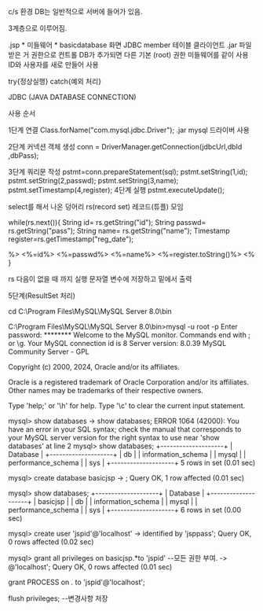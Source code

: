 c/s 환경
DB는 일반적으로 서버에 들어가 있음.

3계층으로 이루어짐.

.jsp            * 미들웨어 *                        basicdatabase
화면             JDBC                               member 테이블
클라이언트       .jar 파일 받은 거                  권한으로 컨트롤
                DB가 추가되면 다른                 기본 (root) 권한
                미들웨어를 같이 사용            ID와 사용자를 새로 만들어 사용


try{정상실행}
catch{예외 처리}

JDBC (JAVA DATABASE CONNECTION)

사용 순서 

1단계 연결
Class.forName("com.mysql.jdbc.Driver");
 .jar mysql 드라이버 사용

2단계 커넥션 객체 생성
conn = DriverManager.getConnection(jdbcUrl,dbId ,dbPass);

3단계 쿼리문 작성
pstmt=conn.prepareStatement(sql);
 	 pstmt.setString(1,id);
   pstmt.setString(2,passwd);
 	 pstmt.setString(3,name);
 	 pstmt.setTimestamp(4,register);
4단계 실행
 	 pstmt.executeUpdate();

select를 해서 나온 덩어리
rs(record set)
레코드(튜플) 모임

 while(rs.next()){
	   String id= rs.getString("id");
       String passwd= rs.getString("pass");
       String name= rs.getString("name");
       Timestamp register=rs.getTimestamp("reg_date");

%>
       <tr>
  	     <td width="100"><%=id%></td>
  	     <td width="100"><%=passwd%></td>
  	     <td width="100"><%=name%></td>
  	     <td width="250"><%=register.toString()%></td>
       </tr>
<%  }  

rs 다음이 없을 때 까지 실행
문자열 변수에 저장하고 밑에서 출력 

5단계(ResultSet 처리)







cd C:\Program Files\MySQL\MySQL Server 8.0\bin

C:\Program Files\MySQL\MySQL Server 8.0\bin>mysql -u root -p
Enter password: ********
Welcome to the MySQL monitor.  Commands end with ; or \g.
Your MySQL connection id is 8
Server version: 8.0.39 MySQL Community Server - GPL

Copyright (c) 2000, 2024, Oracle and/or its affiliates.

Oracle is a registered trademark of Oracle Corporation and/or its
affiliates. Other names may be trademarks of their respective
owners.

Type 'help;' or '\h' for help. Type '\c' to clear the current input statement.

mysql> show databases
    -> show databases;
ERROR 1064 (42000): You have an error in your SQL syntax; check the manual that corresponds to your MySQL server version for the right syntax to use near 'show databases' at line 2
mysql> show databases;
+--------------------+
| Database           |
+--------------------+
| db                 |
| information_schema |
| mysql              |
| performance_schema |
| sys                |
+--------------------+
5 rows in set (0.01 sec)

mysql> create database basicjsp
    -> ;
Query OK, 1 row affected (0.01 sec)

mysql> show databases;
+--------------------+
| Database           |
+--------------------+
| basicjsp           |
| db                 |
| information_schema |
| mysql              |
| performance_schema |
| sys                |
+--------------------+
6 rows in set (0.00 sec)

mysql> create user 'jspid'@'localhost'
    -> identified by 'jsppass';
Query OK, 0 rows affected (0.02 sec)

mysql> grant all privileges on basicjsp.*to 'jspid'      --모든 권한 부여.
    -> @'localhost';
Query OK, 0 rows affected (0.01 sec)

 grant PROCESS on *.* to 'jspid'@'localhost';

flush privileges;           --변경사항 저장





















